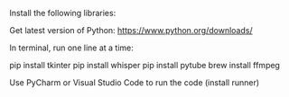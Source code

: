 Install the following libraries: 

Get latest version of Python: https://www.python.org/downloads/

In terminal, run one line at a time:

pip install tkinter
pip install whisper
pip install pytube
brew install ffmpeg

Use PyCharm or Visual Studio Code to run the code (install runner)
